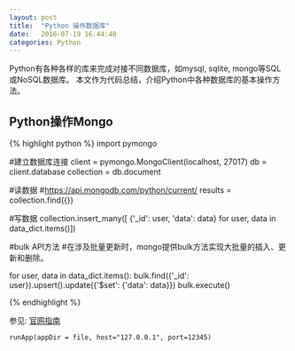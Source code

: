 ```yaml
---
layout: post
title:  "Python 操作数据库"
date:   2016-07-19 16:44:40
categories: Python
---
```


Python有各种各样的库来完成对接不同数据库，如mysql, sqlite, mongo等SQL或NoSQL数据库。
本文作为代码总结，介绍Python中各种数据库的基本操作方法。

## Python操作Mongo
{% highlight python %}
import pymongo

#建立数据库连接
client = pymongo.MongoClient(localhost, 27017) 
db = client.database
collection = db.document

#读数据
#https://api.mongodb.com/python/current/
results = collection.find({})

#写数据
collection.insert_many([ {'_id': user, 'data': data} for user, data in data_dict.items()])

#bulk API方法
#在涉及批量更新时，mongo提供bulk方法实现大批量的插入、更新和删除。

for user, data in data_dict.items():
        bulk.find({'_id': user}).upsert().update({'$set': {'data': data}})
    bulk.execute()




{% endhighlight %}




参见: [官网指南][pymongo bulk]

`runApp(appDir = file, host="127.0.0.1", port=12345)`



[pymongo bulk]: https://api.mongodb.com/python/current/examples/bulk.html


